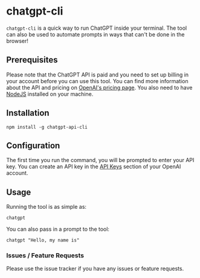 # chatgpt-cli

`chatgpt-cli` is a quick way to run ChatGPT inside your terminal. The tool can also be used to automate prompts in ways that can't be done in the browser!

## Prerequisites

Please note that the ChatGPT API is paid and you need to set up billing in your account before you can use this tool. You can find more information about the API and pricing on [OpenAI's pricing page](https://openai.com/pricing). You also need to have [NodeJS](https://nodejs.org/) installed on your machine.

## Installation

```shell
npm install -g chatgpt-api-cli
```

## Configuration

The first time you run the command, you will be prompted to enter your API key. You can create an API key in the [API Keys](https://platform.openai.com/account/api-keys) section of your OpenAI account.

## Usage

Running the tool is as simple as:

```shell
chatgpt
```

You can also pass in a prompt to the tool:

```shell
chatgpt "Hello, my name is"
```

### Issues / Feature Requests

Please use the issue tracker if you have any issues or feature requests.
